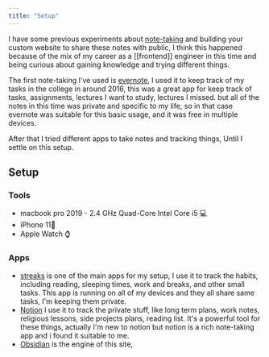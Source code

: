 ```yaml
---
title: "Setup"
---
```


I have some previous experiments about [note-taking](https://www.reddit.com/r/NoteTaking) and building your custom website to share these notes with public, I think this happened because of the mix of my career as a [[frontend]] engineer in this time and being curious about gaining knowledge and trying different things.

The first note-taking I've used is [evernote](https://evernote.com/), I used it to keep track of my tasks in the college in around 2016, this was a great app for keep track of tasks, assignments, lectures I want to study, lectures I missed. but all of the notes in this time was private and specific to my life, so in that case evernote was suitable for this basic usage, and it was free in multiple devices.

After that I tried different apps to take notes and tracking things, Until I settle on this setup.

## Setup

### Tools
- macbook pro 2019 - 2.4 GHz Quad-Core Intel Core i5 💻 
- iPhone 11📱 
- Apple Watch ⌚️ 

### Apps
- [streaks](https://streaksapp.com/) is one of the main apps for my setup, I use it to track the habits, including reading, sleeping times, work and breaks, and other small tasks. This app is running on all of my devices and they all share same tasks, I'm keeping them private.
- [Notion](https://www.notion.so/) I use it to track the private stuff, like long term plans, work notes, religious lessons, side projects plans, reading list. It's a powerful tool for these things, actually I'm new to notion but notion is a rich note-taking app and i found it suitable to me.
- [Obsidian](https://obsidian.md/) is the engine of this site, 